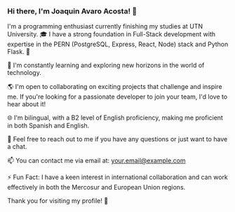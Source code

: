 ### Hi there, I'm Joaquin Avaro Acosta! 👋

I'm a programming enthusiast currently finishing my studies at UTN University. 🎓 I have a strong foundation in Full-Stack development with expertise in the PERN (PostgreSQL, Express, React, Node) stack and Python Flask. 🚀

🌱 I'm constantly learning and exploring new horizons in the world of technology.

🌎 I'm open to collaborating on exciting projects that challenge and inspire me. If you're looking for a passionate developer to join your team, I'd love to hear about it!

🌐 I'm bilingual, with a B2 level of English proficiency, making me proficient in both Spanish and English.

💬 Feel free to reach out to me if you have any questions or just want to have a chat.

📫 You can contact me via email at: your.email@example.com

⚡ Fun Fact: I have a keen interest in international collaboration and can work effectively in both the Mercosur and European Union regions.

Thank you for visiting my profile! 🌟
